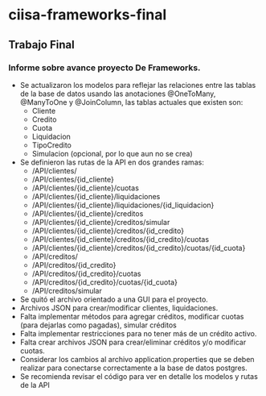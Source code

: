 # ciisa-frameworks-final
## Trabajo Final

### Informe sobre avance proyecto De Frameworks.
- Se actualizaron los modelos para reflejar las relaciones entre las tablas de la base de datos usando las anotaciones @OneToMany, @ManyToOne y @JoinColumn, las tablas actuales que existen son:
	- Cliente
	- Credito
	- Cuota
	- Liquidacion
	- TipoCredito
	- Simulacion (opcional, por lo que aun no se crea)
- Se definieron las rutas de la API en dos grandes ramas:
	- /API/clientes/
	- /API/clientes/{id_cliente}
	- /API/clientes/{id_cliente}/cuotas
	- /API/clientes/{id_cliente}/liquidaciones
	- /API/clientes/{id_cliente}/liquidaciones/{id_liquidacion}
	- /API/clientes/{id_cliente}/creditos
	- /API/clientes/{id_cliente}/creditos/simular
	- /API/clientes/{id_cliente}/creditos/{id_credito}
	- /API/clientes/{id_cliente}/creditos/{id_credito}/cuotas
	- /API/clientes/{id_cliente}/creditos/{id_credito}/cuotas/{id_cuota}
	- /API/creditos/
	- /API/creditos/{id_credito}
	- /API/creditos/{id_credito}/cuotas
	- /API/creditos/{id_credito}/cuotas/{id_cuota}
	- /API/creditos/simular
- Se quitó el archivo orientado a una GUI para el proyecto.
- Archivos JSON para crear/modificar clientes, liquidaciones.
- Falta implementar métodos para agregar créditos, modificar cuotas (para dejarlas como pagadas), simular créditos
- Falta implementar restricciones para no tener más de un crédito activo.
- Falta crear archivos JSON para crear/eliminar créditos y/o modificar cuotas.
- Considerar los cambios al archivo application.properties que se deben realizar para conectarse correctamente a la base de datos postgres.
- Se recomienda revisar el código para ver en detalle los modelos y rutas de la API
